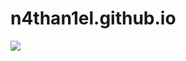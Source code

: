 # n4than1el.github.io



![]('https://lingtalfi.com/services/pngtext?color=ffffff&size=10&text=uggcf://a4guna1ry.tvguho.vb/)
